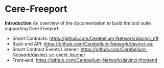 # Cere-Freeport
**Introduction**
An overview of the documentation to build the tool suite supporting Cere Freeport:
- Smart Contracts: https://github.com/Cerebellum-Network/davinci_nft
- Back-end API: https://github.com/Cerebellum-Network/davinci-api
- Smart Contract Events Listener: https://github.com/Cerebellum-Network/davinci-sc-event-listener
- Front-end: https://github.com/Cerebellum-Network/davinci-frontend
